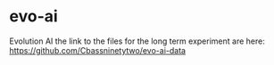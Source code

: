 # evo-ai
Evolution AI
the link to the files for the long 
term experiment are here: https://github.com/Cbassninetytwo/evo-ai-data
